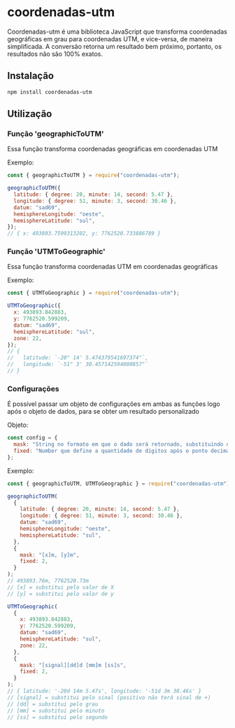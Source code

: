 # coordenadas-utm

Coordenadas-utm é uma biblioteca JavaScript que transforma coordenadas geográficas em grau para coordenadas UTM, e vice-versa, de maneira simplificada.
A conversão retorna um resultado bem próximo, portanto, os resultados não são 100% exatos.

## Instalação

```bash
npm install coordenadas-utm
```

## Utilização

### Função 'geographicToUTM'

Essa função transforma coordenadas geográficas em coordenadas UTM

Exemplo:

```javascript
const { geographicToUTM } = require("coordenadas-utm");

geographicToUTM({
  latitude: { degree: 20, minute: 14, second: 5.47 },
  longitude: { degree: 51, minute: 3, second: 30.46 },
  datum: "sad69",
  hemisphereLongitude: "oeste",
  hemisphereLatitude: "sul",
});
// { x: 493893.7599313202, y: 7762520.733886789 }
```

### Função 'UTMToGeographic'

Essa função transforma coordenadas UTM em coordenadas geográficas

Exemplo:

```javascript
const { UTMToGeographic } = require("coordenadas-utm");

UTMToGeographic({
  x: 493893.842883,
  y: 7762520.599209,
  datum: "sad69",
  hemisphereLatitude: "sul",
  zone: 22,
});
// {
//   latitude: `-20° 14' 5.474379541697374"`,
//   longitude: `-51° 3' 30.457142594000857"`
// }
```

### Configurações

É possível passar um objeto de configurações em ambas as funções logo após o objeto de dados, para se obter um resultado personalizado

Objeto:

```javascript
const config = {
  mask: "String no formato em que o dado será retornado, substituindo os colchetes pelos seus respectivos valores",
  fixed: "Number que define a quantidade de dígitos após o ponto decimal",
};
```

Exemplo:

```javascript
const { geographicToUTM, UTMToGeographic } = require("coordenadas-utm");

geographicToUTM(
  {
    latitude: { degree: 20, minute: 14, second: 5.47 },
    longitude: { degree: 51, minute: 3, second: 30.46 },
    datum: "sad69",
    hemisphereLongitude: "oeste",
    hemisphereLatitude: "sul",
  },
  {
    mask: "[x]m, [y]m",
    fixed: 2,
  }
);
// 493893.76m, 7762520.73m
// [x] = substitui pelo valor de X
// [y] = substitui pelo valor de y

UTMToGeographic(
  {
    x: 493893.842883,
    y: 7762520.599209,
    datum: "sad69",
    hemisphereLatitude: "sul",
    zone: 22,
  },
  {
    mask: "[signal][dd]d [mm]m [ss]s",
    fixed: 2,
  }
);
// { latitude: '-20d 14m 5.47s', longitude: '-51d 3m 30.46s' }
// [signal] = substitui pelo sinal (positivo não terá sinal de +)
// [dd] = substitui pelo grau
// [mm] = substitui pelo minuto
// [ss] = substitui pelo segundo
```
